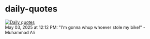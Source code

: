 # daily-quotes
[![Daily quotes](https://github.com/ceepu8/daily-quotes/actions/workflows/daily-quote.yml/badge.svg)](https://github.com/ceepu8/daily-quotes/actions/workflows/daily-quote.yml)<br/>
May 03, 2025 at 12:12 PM: "I'm gonna whup whoever stole my bike!" - Muhammad Ali
